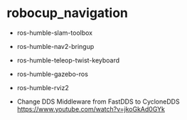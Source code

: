 # robocup_navigation
- ros-humble-slam-toolbox 
- ros-humble-nav2-bringup 
- ros-humble-teleop-twist-keyboard 
- ros-humble-gazebo-ros 
- ros-humble-rviz2

- Change DDS Middleware from FastDDS to CycloneDDS https://www.youtube.com/watch?v=jkoGkAd0GYk
